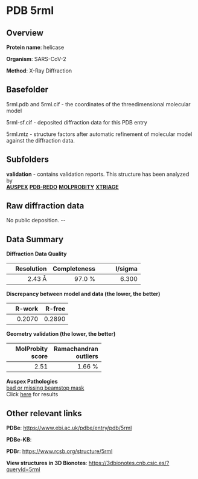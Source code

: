 # PDB 5rml

## Overview

**Protein name**: helicase

**Organism**: SARS-CoV-2

**Method**: X-Ray Diffraction



## Basefolder

5rml.pdb and 5rml.cif - the coordinates of the threedimensional molecular model

5rml-sf.cif - deposited diffraction data for this PDB entry

5rml.mtz - structure factors after automatic refinement of molecular model against the diffraction data.

## Subfolders





**validation** - contains validation reports. This structure has been analyzed by <br>[**AUSPEX**](https://github.com/thorn-lab/coronavirus_structural_task_force/tree/master/pdb/helicase/SARS-CoV-2/5rml/validation/auspex) [**PDB-REDO**](https://github.com/thorn-lab/coronavirus_structural_task_force/tree/master/pdb/helicase/SARS-CoV-2/5rml/validation/pdb-redo) [**MOLPROBITY**](https://github.com/thorn-lab/coronavirus_structural_task_force/tree/master/pdb/helicase/SARS-CoV-2/5rml/validation/molprobity) [**XTRIAGE**](https://github.com/thorn-lab/coronavirus_structural_task_force/blob/master/pdb/helicase/SARS-CoV-2/5rml/validation/Xtriage_output.log)  



## Raw diffraction data

No public deposition. --<br> 

## Data Summary
**Diffraction Data Quality**

|   | Resolution | Completeness| I/sigma |
|---|-------------:|----------------:|--------------:|
|   |2.43 Å|97.0  %|<img width=50/>6.300|

**Discrepancy between model and data (the lower, the better)**

|   | **R-work**| **R-free**   
|---|-------------:|----------------:|           
||  0.2070|  0.2890|

**Geometry validation (the lower, the better)**

|   |**MolProbity<br>score**| **Ramachandran<br>outliers** 
|---|-------------:|----------------:|
||  2.51|  1.66 %|

**Auspex Pathologies**<br> [bad or missing beamstop mask](https://www.auspex.de/pathol/#2)<br>Click [here](https://github.com/thorn-lab/coronavirus_structural_task_force/blob/master/pdb/helicase/SARS-CoV-2/5rml/validation/auspex/5rml_auspex_comments.txt)  for results

 



## Other relevant links 
**PDBe**:  https://www.ebi.ac.uk/pdbe/entry/pdb/5rml

**PDBe-KB**:  
 
**PDBr**: https://www.rcsb.org/structure/5rml 

**View structures in 3D Bionotes**: https://3dbionotes.cnb.csic.es/?queryId=5rml

